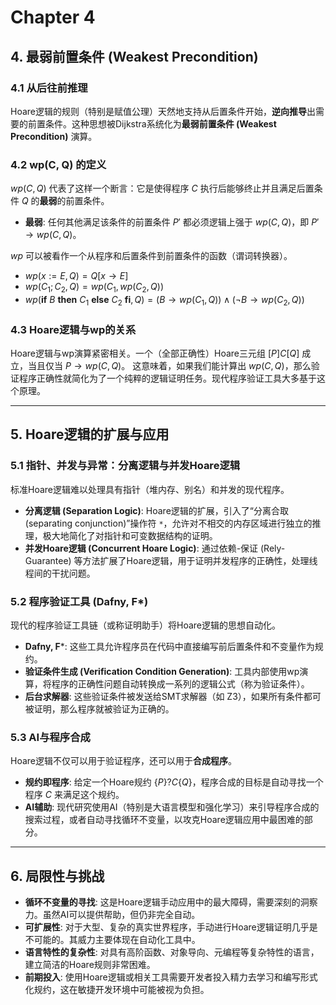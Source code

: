 # Chapter 4

## 4. 最弱前置条件 (Weakest Precondition)

### 4.1 从后往前推理

Hoare逻辑的规则（特别是赋值公理）天然地支持从后置条件开始，**逆向推导**出需要的前置条件。这种思想被Dijkstra系统化为**最弱前置条件 (Weakest Precondition)** 演算。

### 4.2 wp(C, Q) 的定义

$wp(C, Q)$ 代表了这样一个断言：它是使得程序 $C$ 执行后能够终止并且满足后置条件 $Q$ 的**最弱**的前置条件。

- **最弱**: 任何其他满足该条件的前置条件 $P'$ 都必须逻辑上强于 $wp(C, Q)$，即 $P' \to wp(C, Q)$。

$wp$ 可以被看作一个从程序和后置条件到前置条件的函数（谓词转换器）。

- $wp(x := E, Q) = Q[x \to E]$
- $wp(C_1; C_2, Q) = wp(C_1, wp(C_2, Q))$
- $wp(\textbf{if} \ B \ \textbf{then} \ C_1 \ \textbf{else} \ C_2 \ \textbf{fi}, Q) = (B \to wp(C_1, Q)) \land (\neg B \to wp(C_2, Q))$

### 4.3 Hoare逻辑与wp的关系

Hoare逻辑与wp演算紧密相关。一个（全部正确性）Hoare三元组 $[P]C[Q]$ 成立，当且仅当 $P \to wp(C, Q)$。
这意味着，如果我们能计算出 $wp(C, Q)$，那么验证程序正确性就简化为了一个纯粹的逻辑证明任务。现代程序验证工具大多基于这个原理。

---

## 5. Hoare逻辑的扩展与应用

### 5.1 指针、并发与异常：分离逻辑与并发Hoare逻辑

标准Hoare逻辑难以处理具有指针（堆内存、别名）和并发的现代程序。

- **分离逻辑 (Separation Logic)**: Hoare逻辑的扩展，引入了“分离合取 (separating conjunction)”操作符 `*`，允许对不相交的内存区域进行独立的推理，极大地简化了对指针和可变数据结构的证明。
- **并发Hoare逻辑 (Concurrent Hoare Logic)**: 通过依赖-保证 (Rely-Guarantee) 等方法扩展了Hoare逻辑，用于证明并发程序的正确性，处理线程间的干扰问题。

### 5.2 程序验证工具 (Dafny, F*)

现代的程序验证工具链（或称证明助手）将Hoare逻辑的思想自动化。

- **Dafny, F***: 这些工具允许程序员在代码中直接编写前后置条件和不变量作为规约。
- **验证条件生成 (Verification Condition Generation)**: 工具内部使用wp演算，将程序的正确性问题自动转换成一系列的逻辑公式（称为验证条件）。
- **后台求解器**: 这些验证条件被发送给SMT求解器（如 Z3），如果所有条件都可被证明，那么程序就被验证为正确的。

### 5.3 AI与程序合成

Hoare逻辑不仅可以用于验证程序，还可以用于**合成程序**。

- **规约即程序**: 给定一个Hoare规约 $\{P\} ?C \{Q\}$，程序合成的目标是自动寻找一个程序 $C$ 来满足这个规约。
- **AI辅助**: 现代研究使用AI（特别是大语言模型和强化学习）来引导程序合成的搜索过程，或者自动寻找循环不变量，以攻克Hoare逻辑应用中最困难的部分。

---

## 6. 局限性与挑战

- **循环不变量的寻找**: 这是Hoare逻辑手动应用中的最大障碍，需要深刻的洞察力。虽然AI可以提供帮助，但仍非完全自动。
- **可扩展性**: 对于大型、复杂的真实世界程序，手动进行Hoare逻辑证明几乎是不可能的。其威力主要体现在自动化工具中。
- **语言特性的复杂性**: 对具有高阶函数、对象导向、元编程等复杂特性的语言，建立简洁的Hoare规则非常困难。
- **前期投入**: 使用Hoare逻辑或相关工具需要开发者投入精力去学习和编写形式化规约，这在敏捷开发环境中可能被视为负担。
